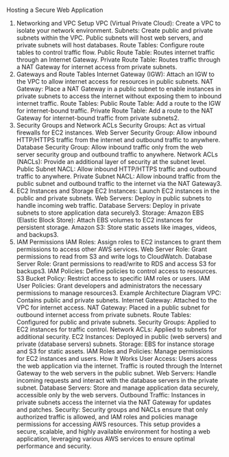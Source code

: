 Hosting a Secure Web Application
1. Networking and VPC Setup
VPC (Virtual Private Cloud): Create a VPC to isolate your network environment.
Subnets: Create public and private subnets within the VPC. Public subnets will host web servers, and private subnets will host databases.
Route Tables: Configure route tables to control traffic flow.
Public Route Table: Routes internet traffic through an Internet Gateway.
Private Route Table: Routes traffic through a NAT Gateway for internet access from private subnets.
2. Gateways and Route Tables
Internet Gateway (IGW): Attach an IGW to the VPC to allow internet access for resources in public subnets.
NAT Gateway: Place a NAT Gateway in a public subnet to enable instances in private subnets to access the internet without exposing them to inbound internet traffic.
Route Tables:
Public Route Table: Add a route to the IGW for internet-bound traffic.
Private Route Table: Add a route to the NAT Gateway for internet-bound traffic from private subnets2.
3. Security Groups and Network ACLs
Security Groups: Act as virtual firewalls for EC2 instances.
Web Server Security Group: Allow inbound HTTP/HTTPS traffic from the internet and outbound traffic to anywhere.
Database Security Group: Allow inbound traffic only from the web server security group and outbound traffic to anywhere.
Network ACLs (NACLs): Provide an additional layer of security at the subnet level.
Public Subnet NACL: Allow inbound HTTP/HTTPS traffic and outbound traffic to anywhere.
Private Subnet NACL: Allow inbound traffic from the public subnet and outbound traffic to the internet via the NAT Gateway3.
4. EC2 Instances and Storage
EC2 Instances: Launch EC2 instances in the public and private subnets.
Web Servers: Deploy in public subnets to handle incoming web traffic.
Database Servers: Deploy in private subnets to store application data securely3.
Storage:
Amazon EBS (Elastic Block Store): Attach EBS volumes to EC2 instances for persistent storage.
Amazon S3: Store static assets like images, videos, and backups3.
5. IAM Permissions
IAM Roles: Assign roles to EC2 instances to grant them permissions to access other AWS services.
Web Server Role: Grant permissions to read from S3 and write logs to CloudWatch.
Database Server Role: Grant permissions to read/write to RDS and access S3 for backups3.
IAM Policies: Define policies to control access to resources.
S3 Bucket Policy: Restrict access to specific IAM roles or users.
IAM User Policies: Grant developers and administrators the necessary permissions to manage resources3.
Example Architecture Diagram
VPC: Contains public and private subnets.
Internet Gateway: Attached to the VPC for internet access.
NAT Gateway: Placed in a public subnet for outbound internet access from private subnets.
Route Tables: Configured for public and private subnets.
Security Groups: Applied to EC2 instances for traffic control.
Network ACLs: Applied to subnets for additional security.
EC2 Instances: Deployed in public (web servers) and private (database servers) subnets.
Storage: EBS for instance storage and S3 for static assets.
IAM Roles and Policies: Manage permissions for EC2 instances and users.
How It Works
User Access: Users access the web application via the internet. Traffic is routed through the Internet Gateway to the web servers in the public subnet.
Web Servers: Handle incoming requests and interact with the database servers in the private subnet.
Database Servers: Store and manage application data securely, accessible only by the web servers.
Outbound Traffic: Instances in private subnets access the internet via the NAT Gateway for updates and patches.
Security: Security groups and NACLs ensure that only authorized traffic is allowed, and IAM roles and policies manage permissions for accessing AWS resources.
This setup provides a secure, scalable, and highly available environment for hosting a web application, leveraging various AWS services to ensure optimal performance and security.
